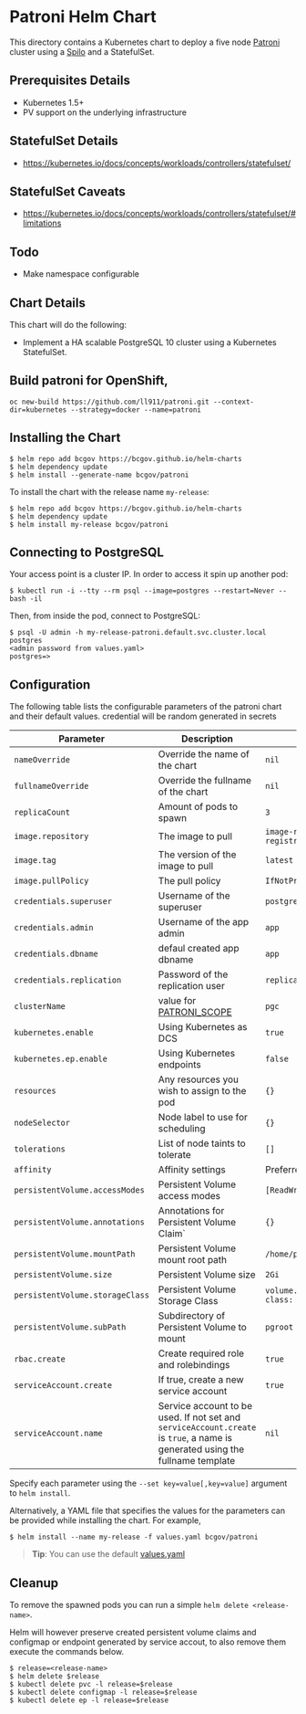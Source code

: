 # Patroni Helm Chart

This directory contains a Kubernetes chart to deploy a five node [Patroni](https://github.com/zalando/patroni/) cluster using a [Spilo](https://github.com/zalando/spilo) and a StatefulSet.

## Prerequisites Details
* Kubernetes 1.5+
* PV support on the underlying infrastructure

## StatefulSet Details
* https://kubernetes.io/docs/concepts/workloads/controllers/statefulset/

## StatefulSet Caveats
* https://kubernetes.io/docs/concepts/workloads/controllers/statefulset/#limitations

## Todo
* Make namespace configurable

## Chart Details
This chart will do the following:

* Implement a HA scalable PostgreSQL 10 cluster using a Kubernetes StatefulSet.

## Build patroni for OpenShift,

```
oc new-build https://github.com/ll911/patroni.git --context-dir=kubernetes --strategy=docker --name=patroni
```

## Installing the Chart

```console
$ helm repo add bcgov https://bcgov.github.io/helm-charts
$ helm dependency update
$ helm install --generate-name bcgov/patroni
```

To install the chart with the release name `my-release`:

```console
$ helm repo add bcgov https://bcgov.github.io/helm-charts
$ helm dependency update
$ helm install my-release bcgov/patroni
```

## Connecting to PostgreSQL

Your access point is a cluster IP. In order to access it spin up another pod:

```console
$ kubectl run -i --tty --rm psql --image=postgres --restart=Never -- bash -il
```

Then, from inside the pod, connect to PostgreSQL:

```console
$ psql -U admin -h my-release-patroni.default.svc.cluster.local postgres
<admin password from values.yaml>
postgres=>
```

## Configuration

The following table lists the configurable parameters of the patroni chart and their default values. credential will be random generated in secrets

|       Parameter                   |           Description                       |                         Default                     |
|-----------------------------------|---------------------------------------------|-----------------------------------------------------|
| `nameOverride`                    | Override the name of the chart              | `nil`                                               |
| `fullnameOverride`                | Override the fullname of the chart          | `nil`                                               |
| `replicaCount`                    | Amount of pods to spawn                     | `3`                                                 |
| `image.repository`                | The image to pull                           | `image-registry.openshift-image-registry.svc:5000/bcgov/patroni`        |
| `image.tag`                       | The version of the image to pull            | `latest`                                            |
| `image.pullPolicy`                | The pull policy                             | `IfNotPresent`                                      |
| `credentials.superuser`           | Username of the superuser                   | `postgres`                                          |
| `credentials.admin`               | Username of the app admin                   | `app`                                               |
| `credentials.dbname`              | defaul created app dbname                   | `app`                                       |
| `credentials.replication`         | Password of the replication user            | `replication`                                       |
| `clusterName`                     | value for [PATRONI_SCOPE](https://patroni.readthedocs.io/en/latest/ENVIRONMENT.html#global-universal)              | `pgc`                                       |
| `kubernetes.enable`               | Using Kubernetes as DCS                     | `true`                                              |
| `kubernetes.ep.enable`            | Using Kubernetes endpoints                  | `false`                                             |
| `resources`                       | Any resources you wish to assign to the pod | `{}`                                                |
| `nodeSelector`                    | Node label to use for scheduling            | `{}`                                                |
| `tolerations`                     | List of node taints to tolerate             | `[]`                                                |
| `affinity`                        | Affinity settings                           | Preferred on hostname                               |
| `persistentVolume.accessModes`    | Persistent Volume access modes              | `[ReadWriteOnce]`                                   |
| `persistentVolume.annotations`    | Annotations for Persistent Volume Claim`    | `{}`                                                |
| `persistentVolume.mountPath`      | Persistent Volume mount root path           | `/home/postgres/pgdata`                             |
| `persistentVolume.size`           | Persistent Volume size                      | `2Gi`                                               |
| `persistentVolume.storageClass`   | Persistent Volume Storage Class             | `volume.alpha.kubernetes.io/storage-class: default` |
| `persistentVolume.subPath`        | Subdirectory of Persistent Volume to mount  | `pgroot`                                                |
| `rbac.create`                     | Create required role and rolebindings       | `true`                                              |
| `serviceAccount.create`           | If true, create a new service account	      | `true`                                              |
| `serviceAccount.name`             | Service account to be used. If not set and `serviceAccount.create` is `true`, a name is generated using the fullname template | `nil` |

Specify each parameter using the `--set key=value[,key=value]` argument to `helm install`.

Alternatively, a YAML file that specifies the values for the parameters can be provided while installing the chart. For example,

```console
$ helm install --name my-release -f values.yaml bcgov/patroni
```

> **Tip**: You can use the default [values.yaml](values.yaml)

## Cleanup

To remove the spawned pods you can run a simple `helm delete <release-name>`.

Helm will however preserve created persistent volume claims and configmap or endpoint generated by service accout,
to also remove them execute the commands below.

```console
$ release=<release-name>
$ helm delete $release
$ kubectl delete pvc -l release=$release
$ kubectl delete configmap -l release=$release
$ kubectl delete ep -l release=$release
```
